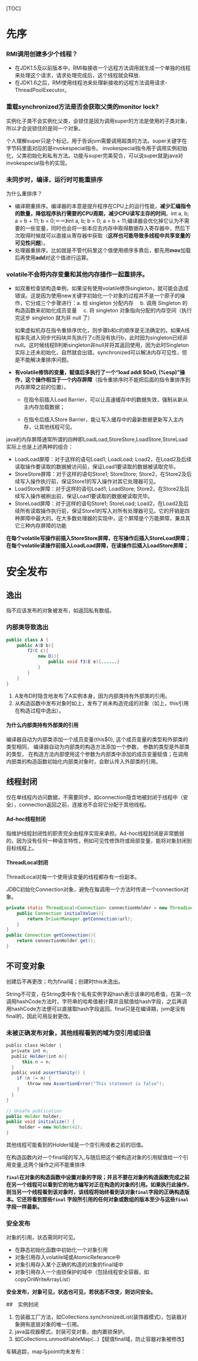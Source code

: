 [TOC]
# 先序

### RMI调用创建多少个线程？

-  在JDK1.5及以前版本中，RMI每接收一个远程方法调用就生成一个单独的线程来处理这个请求，请求处理完成后，这个线程就会释放.
- 在JDK1.6之后，RMI使用线程池来处理新接收的远程方法调用请求-ThreadPoolExecutor。

### 重载synchronized方法是否会获取父类的monitor lock?

实例化子类不会实例化父类，会锁住是因为调用super的方法是使用的子类对象，所以才会说锁住的是同一个对象。

个人理解super只是个标记，用于告诉jvm需要调用超类的方法。super关键字在字节码里面对应的是invokespecial指令。
invokespecial指令用于调用实例初始化，父类初始化和私有方法。功能与super完美契合，可以说super就是java对invokespecial指令的实现。

### 未同步时，编译，运行时可能重排序

为什么重排序？

- 编译期重排序。编译器的本意是提升程序在CPU上的运行性能，**减少汇编指令的数量，降低程序执行需要的CPU周期，减少CPU读写主存的时间**。int a, b; a = b + 11; b = 0;＝＝》int a, b; b = 0; a = b + 11;编译器会优化掉它认为不需要的一些变量，同时也会将一些本应去内存中取得数据存入寄存器中，然后下次取得时候就可以直接从寄存器中获取（**这样也可能导致多线程中共享变量的可见性问题**）。
- 处理器重排序。比如就是不管代码里这个值使用顺序多靠后，都先用**mov**加载后再使用**add**对这个值进行运算。

### volatile不会将内存变量和其他内存操作一起重排序。

- 如双重检查锁构造单例，如果没有使用volatile修饰singleton，就可能会造成错误。这是因为使用new关键字初始化一个对象的过程并不是一个原子的操作，它分成三个步骤进行：a. 给 singleton 分配内存　 b. 调用 Singleton 的构造函数来初始化成员变量　 c. 将 singleton 对象指向分配的内存空间（执行完这步 singleton 就为非 null 了）

  如果虚拟机存在指令重排序优化，则步骤b和c的顺序是无法确定的。如果A线程率先进入同步代码块并先执行了c而没有执行b，此时因为singleton已经非null。这时候线程B判断singleton非null并将其返回使用，因为此时Singleton实际上还未初始化，自然就会出错。synchronized可以解决内存可见性，但是不能解决重排序问题。

- **有volatile修饰的变量，赋值后多执行了一个“load addl $0x0, (%esp)”操作，这个操作相当于一个内存屏障**（指令重排序时不能把后面的指令重排序到内存屏障之前的位置）。

  - 在指令前插入Load Barrier，可以让高速缓存中的数据失效，强制从新从主内存加载数据；

  - 在指令后插入Store Barrier，能让写入缓存中的最新数据更新写入主内存，让其他线程可见。

java的内存屏障通常所谓的四种即LoadLoad,StoreStore,LoadStore,StoreLoad实际上也是上述两种的组合：

-  LoadLoad屏障：对于这样的语句Load1; LoadLoad; Load2，在Load2及后续读取操作要读取的数据被访问前，保证Load1要读取的数据被读取完毕。
-  StoreStore屏障：对于这样的语句Store1; StoreStore; Store2，在Store2及后续写入操作执行前，保证Store1的写入操作对其它处理器可见。
- LoadStore屏障：对于这样的语句Load1; LoadStore; Store2，在Store2及后续写入操作被刷出前，保证Load1要读取的数据被读取完毕。
- StoreLoad屏障：对于这样的语句Store1; StoreLoad; Load2，在Load2及后续所有读取操作执行前，保证Store1的写入对所有处理器可见。它的开销是四种屏障中最大的。在大多数处理器的实现中，这个屏障是个万能屏障，兼具其它三种内存屏障的功能

**在每个volatile写操作前插入StoreStore屏障，在写操作后插入StoreLoad屏障； 在每个volatile读操作前插入LoadLoad屏障，在读操作后插入LoadStore屏障；**

# 安全发布

## 逸出

指不应该发布的对象被发布，如返回私有数组。

### 内部类导致逸出

```java
public class A {
    public A(B b){
        f2(C c){       
            new D(){
                public void f3(E e){......}
            }
        }
    }
}
```

1. A发布D时隐含地发布了A实例本身，因为内部类持有外部类的引用。
2. 从构造函数中发布对象时如上，发布了尚未构造完成的对象（如上，this引用在构造过程中逸出）。

#### 为什么内部类持有外部类的引用

编译器自动为内部类添加一个成员变量(this$0), 这个成员变量的类型和外部类的类型相同， 编译器自动为内部类的构造方法添加一个参数， 参数的类型是外部类的类型， 在构造方法内部使用这个参数为内部类中添加的成员变量赋值；在调用内部类的构造函数初始化内部类对象时，会默认传入外部类的引用。

## 线程封闭

仅在单线程内访问数据，不需要同步。如connection隐含地被封闭于线程中（安全），connection返回之前，连接池不会将它分配于其他线程。

#### Ad-hoc线程封闭

指维护线程封闭性的职责完全由程序实现来承担。Ad-hoc线程封闭是非常脆弱的，因为没有任何一种语言特性，例如可见性修饰符或局部变量，能将对象封闭到目标线程上。

#### ThreadLocal封闭

ThreadLocal对每一个使用该变量的线程都存有一份副本。

JDBC初始化Connection对象，避免在每调用一个方法时传递一个connection对象。

```java
private static ThreadLocal<Connection> connectionHolder = new ThreadLocal<connection>(){
    public Connection initialValue(){
		return DriverManager.getConnection(url);
    }
}
public Connection getConnection(){
    return connectionHolder.get();
}
```

## 不可变对象

创建后不再更改；均为final域；创建时this未逸出。

String不可变，在String类中有个私有实例字段hash表示该串的哈希值，在第一次调用hashCode方法时，字符串的哈希值被计算并且赋值给hash字段，之后再调用hashCode方法便可以直接取hash字段返回。final只是在编译期，jvm是没有final的，因此可用反射更改。

### 未被正确发布对象，其他线程看到的域为空引用或旧值

```java
public class Holder {
  private int n; 
  public Holder(int n){
      this.n = n;
  }
  public void assertSanity() { 
    if (n != n) {
        throw new AssertionError("This statement is false"); 
    }
  }
}

// Unsafe publication
public Holder holder;
public void initialize() {
     holder = new Holder(42);
}
```

其他线程可能看到的Holder域是一个空引用或者之前的旧值。

在构造函数内对一个final域的写入,与随后把这个被构造对象的引用赋值给一个引用变量,这两个操作之间不能重排序.

**`final`在对象的构造函数中设置对象的字段；并且不要在对象的构造函数完成之前在另一个线程可以看到它的地方编写对正在构造的对象的引用。如果执行此操作，则当另一个线程看到该对象时，该线程将始终看到该对象`final`字段的正确构造版本。它还将看到那些`final` 字段所引用的任何对象或数组的版本至少与这些`final`字段一样最新。**

### 安全发布

对象的引用，状态需同时可见。

- 在静态初始化函数中初始化一个对象引用
- 对象引用存入volatile域或AtomicReferance中
- 对象引用存入某个正确的构造的对象的final域中
- 对象引用存入一个由锁保护的域中（包括线程安全容器，如copyOnWriteArrayList）

**安全发布，对象可见，状态也可见，若状态不改变，则访问安全。**

##　实例封闭

1. 包装器工厂方法，如Collections.synchronizedList(装饰器模式)，包装器对象拥有底层对象的唯一引用。
2. java监视器模式，封装可变对象，由内置锁保护。
3. 如Collections.unmodifiableMap(...)【赋值final域，防止容器对象被修改】

车辆追踪，map与point均未发布：